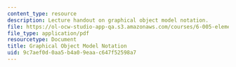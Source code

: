 ```yaml
---
content_type: resource
description: Lecture handout on graphical object model notation.
file: https://ol-ocw-studio-app-qa.s3.amazonaws.com/courses/6-005-elements-of-software-construction-fall-2008/9c7aef0d0aa5b4a09eaac647f52598a7_MIT6_005f08_lec_object_model.pdf
file_type: application/pdf
resourcetype: Document
title: Graphical Object Model Notation
uid: 9c7aef0d-0aa5-b4a0-9eaa-c647f52598a7
---
```

